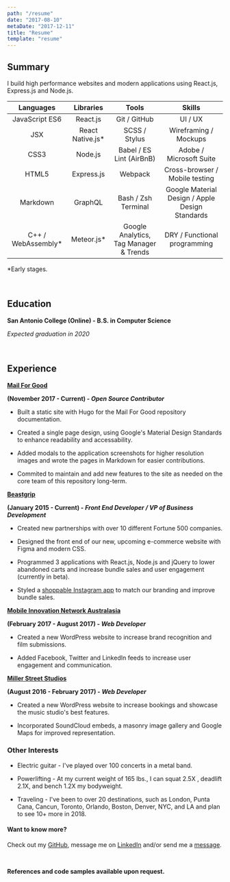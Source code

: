 ```yaml
---
path: "/resume"
date: "2017-08-10"
metaDate: "2017-12-11"
title: "Resume"
template: "resume"
---
```


## Summary

I build high performance websites and modern applications using React.js, Express.js and Node.js.

| **Languages**      | **Libraries**    | **Tools**                              | **Skills**                                      |
| :----------------: | :--------------: | :------------------------------------: | :---------------------------------------------: |
| JavaScript ES6     | React.js         | Git / GitHub                           | UI / UX                                         |
| JSX                | React Native.js* | SCSS / Stylus                          | Wireframing / Mockups                           |
| CSS3               | Node.js          | Babel / ES Lint (AirBnB)               | Adobe / Microsoft Suite                         |
| HTML5              | Express.js       | Webpack                                | Cross-browser / Mobile testing                  |
| Markdown           | GraphQL          | Bash / Zsh Terminal                    | Google Material Design / Apple Design Standards |
| C++ / WebAssembly* | Meteor.js*       | Google Analytics, Tag Manager & Trends | DRY / Functional programming                    |

*Early stages.

<br />

## Education

**San Antonio College (Online) - B.S. in Computer Science**

_Expected graduation in 2020_

<br />

## Experience

[**Mail For Good**](https://mail-for-good.netlify.com)

**(November 2017 - Current) - _Open Source Contributor_**

- Built a static site with Hugo for the Mail For Good repository documentation. 

- Created a single page design, using Google's Material Design Standards to enhance readability and accessability. 

- Added modals to the application screenshots for higher resolution images and wrote the pages in Markdown for easier contributions. 

- Commited to maintain and add new features to the site as needed on the core team of this repository long-term. 

[**Beastgrip**](https://beastgrip.com)

**(January 2015 - Current) - _Front End Developer / VP of Business Development_**

- Created new partnerships with over 10 different Fortune 500 companies. 

- Designed the front end of our new, upcoming e-commerce website with Figma and modern CSS. 

- Programmed 3 applications with React.js, Node.js and jQuery to lower abandoned carts and increase bundle sales and user engagement (currently in beta). 

- Styled a [shoppable Instagram app](https://beastgrip.com/pages/inspiration-2) to match our branding and improve bundle sales.

[**Mobile Innovation Network Australasia**](http://mina.pro)

**(February 2017 - August 2017) - _Web Developer_**

- Created a new WordPress website to increase brand recognition and film submissions. 

- Added Facebook, Twitter and LinkedIn feeds to increase user engagement and communication. 

[**Miller Street Studios**](http:millerstreetstudios.com) 

**(August 2016 - February 2017) - _Web Developer_**

- Created a new WordPress website to increase bookings and showcase the music studio's best features. 

- Incorporated SoundCloud embeds, a masonry image gallery and Google Maps for improved representation.

### Other Interests

- Electric guitar - I've played over 100 concerts in a metal band. 

- Powerlifting - At my current weight of 165 lbs., I can squat 2.5X , deadlift 2.1X, and bench 1.2X my bodyweight.

- Traveling - I've been to over 20 destinations, such as London, Punta Cana, Cancun, Toronto, Orlando, Boston, Denver, NYC, and LA and plan to see 10+ more in 2018.

#### Want to know more?
Check out my [GitHub](https://github.com/seanwlawrence), message me on [LinkedIn](https://www.linkedin.com/in/sean-lawrence-21792799/) and/or send me a [message](/contact).

<br />

**References and code samples available upon request.**
